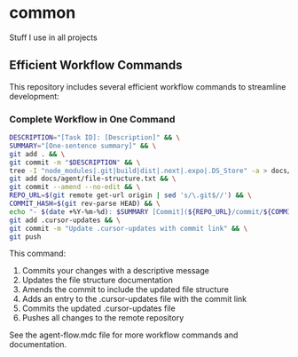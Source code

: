 # common

Stuff I use in all projects

## Efficient Workflow Commands

This repository includes several efficient workflow commands to streamline development:

### Complete Workflow in One Command

```bash
DESCRIPTION="[Task ID]: [Description]" && \
SUMMARY="[One-sentence summary]" && \
git add . && \
git commit -m "$DESCRIPTION" && \
tree -I "node_modules|.git|build|dist|.next|.expo|.DS_Store" -a > docs/agent/file-structure.txt && \
git add docs/agent/file-structure.txt && \
git commit --amend --no-edit && \
REPO_URL=$(git remote get-url origin | sed 's/\.git$//') && \
COMMIT_HASH=$(git rev-parse HEAD) && \
echo "- $(date +%Y-%m-%d): $SUMMARY [Commit](${REPO_URL}/commit/${COMMIT_HASH})" >> .cursor-updates && \
git add .cursor-updates && \
git commit -m "Update .cursor-updates with commit link" && \
git push
```

This command:

1. Commits your changes with a descriptive message
2. Updates the file structure documentation
3. Amends the commit to include the updated file structure
4. Adds an entry to the .cursor-updates file with the commit link
5. Commits the updated .cursor-updates file
6. Pushes all changes to the remote repository

See the agent-flow.mdc file for more workflow commands and documentation.
